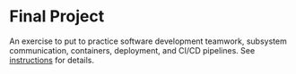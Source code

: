 # Final Project
 
An exercise to put to practice software development teamwork, subsystem communication, containers, deployment, and CI/CD pipelines. See [instructions](./instructions.md) for details.



